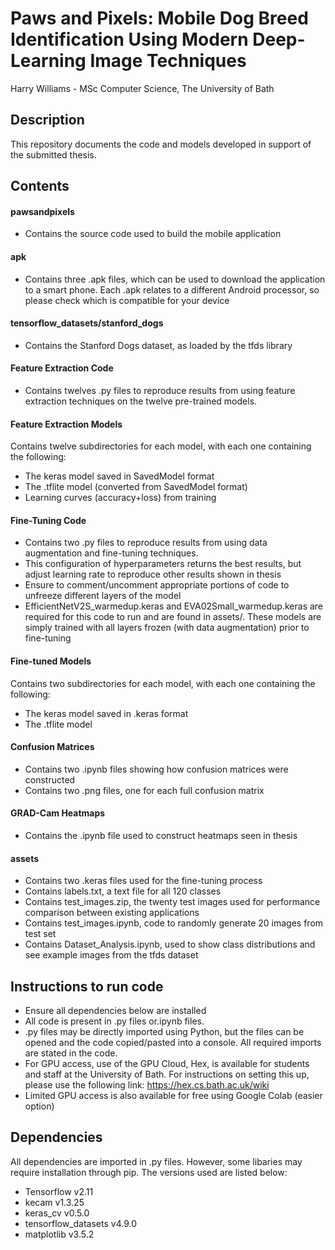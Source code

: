 # Paws and Pixels: Mobile Dog Breed Identification Using Modern Deep-Learning Image Techniques
Harry Williams - MSc Computer Science, The University of Bath
## Description
This repository documents the code and models developed in support of the submitted thesis.
## Contents
#### pawsandpixels
- Contains the source code used to build the mobile application
#### apk
- Contains three .apk files, which can be used to download the application to a smart phone. Each .apk relates to a different Android processor, so please check which is compatible for your device
#### tensorflow_datasets/stanford_dogs
- Contains the Stanford Dogs dataset, as loaded by the tfds library
#### Feature Extraction Code
- Contains twelves .py files to reproduce results from using feature extraction techniques on the twelve pre-trained models.
#### Feature Extraction Models
Contains twelve subdirectories for each model, with each one containing the following:
- The keras model saved in SavedModel format
- The .tflite model (converted from SavedModel format)
- Learning curves (accuracy+loss) from training
#### Fine-Tuning Code
- Contains two .py files to reproduce results from using data augmentation and fine-tuning techniques.
- This configuration of hyperparameters returns the best results, but adjust learning rate to reproduce other results shown in thesis
- Ensure to comment/uncomment appropriate portions of code to unfreeze different layers of the model
- EfficientNetV2S_warmedup.keras and EVA02Small_warmedup.keras are required for this code to run and are found in assets/. These models are simply trained with all layers frozen (with data augmentation) prior to fine-tuning
#### Fine-tuned Models
Contains two subdirectories for each model, with each one containing the following:
- The keras model saved in .keras format
- The .tflite model
#### Confusion Matrices
- Contains two .ipynb files showing how confusion matrices were constructed
- Contains two .png files, one for each full confusion matrix
#### GRAD-Cam Heatmaps
- Contains the .ipynb file used to construct heatmaps seen in thesis
#### assets
- Contains two .keras files used for the fine-tuning process
- Contains labels.txt, a text file for all 120 classes
- Contains test_images.zip, the twenty test images used for performance comparison between existing applications
- Contains test_images.ipynb, code to randomly generate 20 images from test set
- Contains Dataset_Analysis.ipynb, used to show class distributions and see example images from the tfds dataset

## Instructions to run code
- Ensure all dependencies below are installed
- All code is present in .py files or.ipynb files.
- .py files may be directly imported using Python, but the files can be opened and the code copied/pasted into a console. All required imports are stated in the code.
- For GPU access, use of the GPU Cloud, Hex, is available for students and staff at the University of Bath. For instructions on setting this up, please use the following link:
  https://hex.cs.bath.ac.uk/wiki
- Limited GPU access is also available for free using Google Colab (easier option)
 

## Dependencies
All dependencies are imported in .py files.
However, some libaries may require installation through pip. The versions used are listed below:
- Tensorflow v2.11
- kecam v1.3.25
- keras_cv v0.5.0
- tensorflow_datasets v4.9.0
- matplotlib v3.5.2
